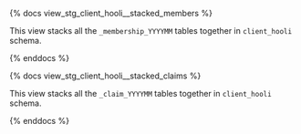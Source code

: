 {% docs view_stg_client_hooli__stacked_members %}

This view stacks all the `_membership_YYYYMM` tables together in `client_hooli` schema.

{% enddocs %}

{% docs view_stg_client_hooli__stacked_claims %}

This view stacks all the `_claim_YYYYMM` tables together in `client_hooli` schema.

{% enddocs %}
